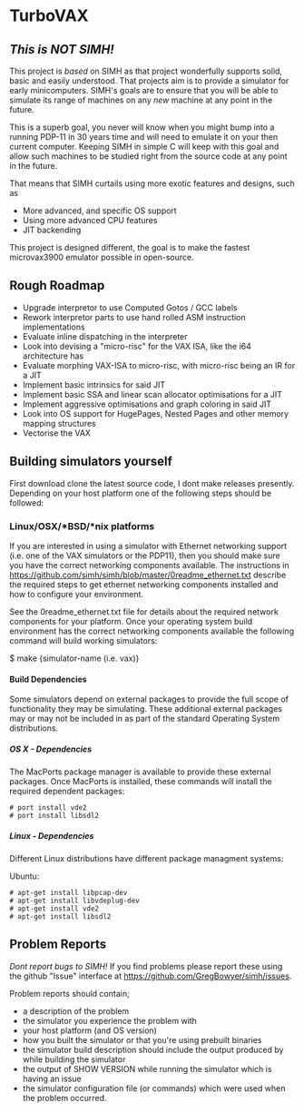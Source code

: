 # TurboVAX 

## *This is NOT SIMH!*
This project is _based_ on SIMH as that project wonderfully supports solid, basic and easily understood. That projects aim is to provide a simulator for early minicomputers. SIMH's goals are to ensure that you will be able to simulate its range of machines on any _new_ machine at any point in the future.

This is a superb goal, you never will know when you might bump into a running PDP-11 in 30 years time and will need to emulate it on your then current computer. Keeping SIMH in simple C will keep with this goal and allow such machines to be studied right from the source code at any point in the future.

That means that SIMH curtails using more exotic features and designs, such as 

- More advanced, and specific OS support
- Using more advanced CPU features
- JIT backending

This project is designed different, the goal is to make the fastest microvax3900 emulator possible in open-source.

## Rough Roadmap
- Upgrade interpretor to use Computed Gotos / GCC labels
- Rework interpretor parts to use hand rolled ASM instruction implementations
- Evaluate inline dispatching in the interpreter
- Look into devising a "micro-risc" for the VAX ISA, like the i64 architecture has
- Evaluate morphing VAX-ISA to micro-risc, with micro-risc being an IR for a JIT
- Implement basic intrinsics for said JIT
- Implement basic SSA and linear scan allocator optimisations for a JIT
- Implement aggressive optimisations and graph coloring in said JIT
- Look into OS support for HugePages, Nested Pages and other memory mapping structures
- Vectorise the VAX

## Building simulators yourself
First download clone the latest source code, I dont make releases presently.
Depending on your host platform one of the following steps should be followed:

### Linux/OSX/*BSD/*nix platforms

If you are interested in using a simulator with Ethernet networking support (i.e. one of the VAX simulators or the PDP11), then you should make sure you have the correct networking components available.  The instructions in https://github.com/simh/simh/blob/master/0readme_ethernet.txt describe the required steps to get ethernet networking components installed and how to configure your environment.

See the 0readme_ethernet.txt file for details about the required network components for your platform.  Once your operating system build environment has the correct networking components available the following command will build working simulators:

   $ make {simulator-name (i.e. vax)}

#### Build Dependencies

Some simulators depend on external packages to provide the full scope of functionality they may be simulating.  These additional external packages may or may not be included in as part of the standard Operating System distributions.  

##### OS X - Dependencies

The MacPorts package manager is available to provide these external packages.  Once MacPorts is installed, these commands will install the required dependent packages:

    # port install vde2
    # port install libsdl2

##### Linux - Dependencies

Different Linux distributions have different package managment systems:

Ubuntu:

    # apt-get install libpcap-dev
    # apt-get install libvdeplug-dev
    # apt-get install vde2
    # apt-get install libsdl2

## Problem Reports

*Dont report bugs to SIMH!*
If you find problems please report these using the github "Issue" interface at https://github.com/GregBowyer/simh/issues.

Problem reports should contain;
 - a description of the problem
 - the simulator you experience the problem with
 - your host platform (and OS version)
 - how you built the simulator or that you're using prebuilt binaries
 - the simulator build description should include the output produced by while building the simulator
 - the output of SHOW VERSION while running the simulator which is having an issue
 - the simulator configuration file (or commands) which were used when the problem occurred.
 
